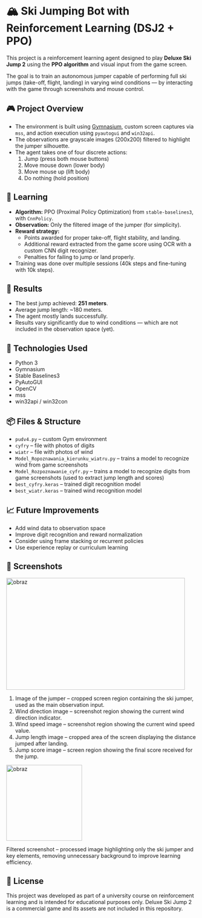 # 🏔️ Ski Jumping Bot with Reinforcement Learning (DSJ2 + PPO)

This project is a reinforcement learning agent designed to play **Deluxe Ski Jump 2** using the **PPO algorithm** and visual input from the game screen.

The goal is to train an autonomous jumper capable of performing full ski jumps (take-off, flight, landing) in varying wind conditions — by interacting with the game through screenshots and mouse control.

## 🎮 Project Overview

- The environment is built using [Gymnasium](https://gymnasium.farama.org/), custom screen captures via `mss`, and action execution using `pyautogui` and `win32api`.
- The observations are grayscale images (200x200) filtered to highlight the jumper silhouette.
- The agent takes one of four discrete actions:
  1. Jump (press both mouse buttons)
  2. Move mouse down (lower body)
  3. Move mouse up (lift body)
  4. Do nothing (hold position)

## 🧠 Learning

- **Algorithm:** PPO (Proximal Policy Optimization) from `stable-baselines3`, with `CnnPolicy`.
- **Observation:** Only the filtered image of the jumper (for simplicity).
- **Reward strategy:**
  - Points awarded for proper take-off, flight stability, and landing.
  - Additional reward extracted from the game score using OCR with a custom CNN digit recognizer.
  - Penalties for failing to jump or land properly.
- Training was done over multiple sessions (40k steps and fine-tuning with 10k steps).

## 🧪 Results

- The best jump achieved: **251 meters**.
- Average jump length: ~180 meters.
- The agent mostly lands successfully.
- Results vary significantly due to wind conditions — which are not included in the observation space (yet).

## 🧰 Technologies Used

- Python 3
- Gymnasium
- Stable Baselines3
- PyAutoGUI
- OpenCV
- mss
- win32api / win32con

## 📦 Files & Structure

- `pudv4.py` – custom Gym environment
- `cyfry` – file with photos of digits
- `wiatr` – file with photos of wind
- `Model_Ropoznawania_kierunku_wiatru.py` – trains a model to recognize wind from game screenshots
- `Model_Rozpoznawanie_cyfr.py` – trains a model to recognize digits from game screenshots (used to extract jump length and scores)
- `best_cyfry.keras` – trained digit recognition model
- `best_wiatr.keras` – trained wind recognition model

## 📈 Future Improvements

- Add wind data to observation space
- Improve digit recognition and reward normalization
- Consider using frame stacking or recurrent policies
- Use experience replay or curriculum learning

## 📸 Screenshots

<img width="472" height="295" alt="obraz" src="https://github.com/user-attachments/assets/2d19fcbb-7c7a-4510-bac3-ef139edf4ac1" />

1. Image of the jumper – cropped screen region containing the ski jumper, used as the main observation input.
2. Wind direction image – screenshot region showing the current wind direction indicator.
3. Wind speed image – screenshot region showing the current wind speed value.
4. Jump length image – cropped area of the screen displaying the distance jumped after landing.
5. Jump score image – screen region showing the final score received for the jump.


<img width="200" height="200" alt="obraz" src="https://github.com/user-attachments/assets/847f60d0-9f5f-4993-b524-793ceaa05b21" />

Filtered screenshot – processed image highlighting only the ski jumper and key elements, removing unnecessary background to improve learning efficiency.

## 📄 License

This project was developed as part of a university course on reinforcement learning and is intended for educational purposes only. Deluxe Ski Jump 2 is a commercial game and its assets are not included in this repository.
